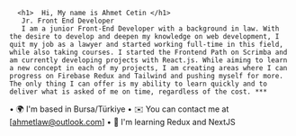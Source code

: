       <h1>  Hi, My name is Ahmet Cetin </h1>
       Jr. Front End Developer
       I am a junior Front-End Developer with a background in law. With the desire to develop and deepen my knowledge on web development, I quit my job as a lawyer and started working full-time in this field, while also taking courses. I started the Frontend Path on Scrimba and am currently developing projects with React.js. While aiming to learn a new concept in each of my projects, I am creating areas where I can progress on Firebase Redux and Tailwind and pushing myself for more. The only thing I can offer is my ability to learn quickly and to deliver what is asked of me on time, regardless of the cost. ***

•	🌍  I'm based in Bursa/Türkiye
•	✉️  You can contact me at [ahmetlaw@outlook.com]
•	🧠  I'm learning Redux and NextJS


<!---
ahmetcetnn/ahmetcetnn is a ✨ special ✨ repository because its `README.md` (this file) appears on your GitHub profile.
You can click the Preview link to take a look at your changes.
--->
